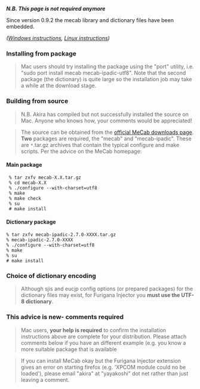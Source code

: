 **_N.B. This page is not required anymore_**

Since version 0.9.2 the mecab library and dictionary files have been embedded.

_([Windows instructions](MecabInstallationWindows.md),  [Linux instructions](MecabInstallationLinux.md))_

### Installing from package ###

> Mac users should try installing the package using the "port" utility, i.e. "sudo port install mecab mecab-ipadic-utf8". Note that the second package (the dictionary) is quite large so the installation job may take a while at the download stage.

### Building from source ###

> N.B. Akira has compiled but not successfully installed the source on Mac. Anyone who knows how, your comments would be appreciated!

> The source can be obtained from the [official MeCab downloads page](http://mecab.sourceforge.net/src). **Two** packages are required, the "mecab" and "mecab-ipadic". These are `*`.tar.gz archives that contain the typical configure and make scripts. Per the advice on the MeCab homepage:

#### Main package ####
```
 % tar zxfv mecab-X.X.tar.gz
 % cd mecab-X.X
 % ./configure --with-charset=utf8
 % make
 % make check
 % su
 # make install
```

#### Dictionary package ####
```
% tar zxfv mecab-ipadic-2.7.0-XXXX.tar.gz
% mecab-ipadic-2.7.0-XXXX
% ./configure --with-charset=utf8
% make
% su
# make install
```

### Choice of dictionary encoding ###

> Although sjis and eucjp config options (or prepared packages) for the dictionary files may exist, for Furigana Injector you **must use the UTF-8 dictionary**.

### This advice is new- comments required ###

> Mac users, **your help is required** to confirm the installation instructions above are complete for your distribution. Please attach comments below if you have an different example (e.g. you know a more suitable package that is available

> If you can install MeCab okay but the Furigana Injector extension gives an error on starting firefox (e.g. 'XPCOM module could no be loaded'), please email "akira" at "yayakoshi" dot net rather than just leaving a comment.